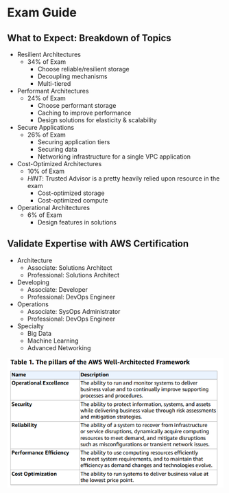 # Exam Guide

## What to Expect: Breakdown of Topics
* Resilient Architectures
    * 34% of Exam
        * Choose reliable/resilient storage
        * Decoupling mechanisms
        * Multi-tiered
* Performant Architectures
    * 24% of Exam
        * Choose performant storage
        * Caching to improve performance
        * Design solutions for elasticity & scalability
* Secure Applications
    * 26% of Exam
        * Securing application tiers
        * Securing data
        * Networking infrastructure for a single VPC application
* Cost-Optimized Architectures
    * 10% of Exam
    * _HINT_: Trusted Advisor is a pretty heavily relied upon resource in the exam
        * Cost-optimized storage
        * Cost-optimized compute
* Operational Architectures
    * 6% of Exam
        * Design features in solutions

## Validate Expertise with AWS Certification
* Architecture
    * Associate: Solutions Architect
    * Professional: Solutions Architect
* Developing
    * Associate: Developer
    * Professional: DevOps Engineer
* Operations
    * Associate: SysOps Administrator
    * Professional: DevOps Engineer
* Specialty
    * Big Data
    * Machine Learning
    * Advanced Networking

![](Pillars.PNG)